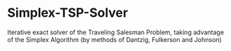 # Simplex-TSP-Solver
Iterative exact solver of the Traveling Salesman Problem, taking advantage of the Simplex Algorithm (by methods of Dantzig, Fulkerson and Johnson)
